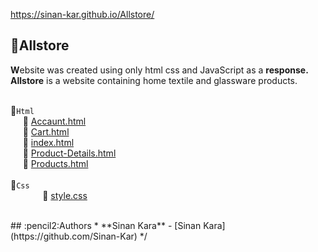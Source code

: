 https://sinan-kar.github.io/Allstore/


## :pushpin:Allstore
**W**ebsite was created using only
 html css and JavaScript as a **response.**
 **Allstore** is a website containing home 
 textile and glassware products.
 
<br>:file_folder:`Html`  
&nbsp;&nbsp;&nbsp;&nbsp;&nbsp;:page_facing_up: [Accaunt.html](https://github.com/Sinan-Kar/Allstore/blob/master/Accaunt.html)  
&nbsp;&nbsp;&nbsp;&nbsp;&nbsp;:page_facing_up: [Cart.html]( https://github.com/Sinan-Kar/Allstore/blob/master/Cart.html)<br>
&nbsp;&nbsp;&nbsp;&nbsp;&nbsp;:page_facing_up: [index.html](https://github.com/Sinan-Kar/Allstore/blob/master/index.html)<br>
&nbsp;&nbsp;&nbsp;&nbsp;&nbsp;:page_facing_up: [Product-Details.html](  https://github.com/Sinan-Kar/Allstore/blob/master/Product-Details.html )<br>
&nbsp;&nbsp;&nbsp;&nbsp;&nbsp;:page_facing_up: [Products.html]( https://github.com/Sinan-Kar/Allstore/blob/master/Products.html )
<br> <br> :file_folder:`Css`  
&nbsp;&nbsp;&nbsp;&nbsp;&nbsp;&nbsp;&nbsp;&nbsp;&nbsp;&nbsp;&nbsp;&nbsp;&nbsp;:page_facing_up: [style.css](https://github.com/Sinan-Kar/Allstore/blob/master/css/style.css)  

<br>
## :pencil2:Authors
* **Sinan Kara** - [Sinan Kara](https://github.com/Sinan-Kar)
 */
